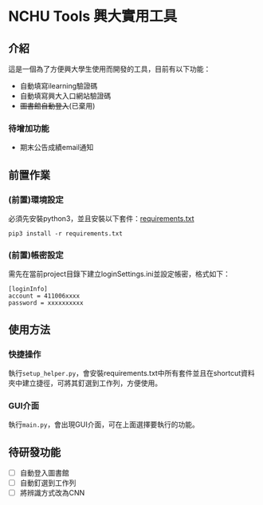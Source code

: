 # NCHU Tools 興大實用工具

## 介紹

這是一個為了方便興大學生使用而開發的工具，目前有以下功能：
- 自動填寫ilearning驗證碼
- 自動填寫興大入口網站驗證碼
- ~~圖書館自動登入~~(已棄用)

### 待增加功能

- 期末公告成績email通知

## 前置作業

### (前置)環境設定

必須先安裝python3，並且安裝以下套件：[requirements.txt](requirements.txt)

    pip3 install -r requirements.txt

### (前置)帳密設定

需先在當前project目錄下建立loginSettings.ini並設定帳密，格式如下：

    [loginInfo]
    account = 411006xxxx
    password = xxxxxxxxxx

## 使用方法

### 快捷操作

執行`setup_helper.py`，會安裝requirements.txt中所有套件並且在shortcut資料夾中建立捷徑，可將其釘選到工作列，方便使用。

### GUI介面

執行`main.py`，會出現GUI介面，可在上面選擇要執行的功能。

## 待研發功能

- [ ] 自動登入圖書館
- [ ] 自動釘選到工作列
- [ ] 將辨識方式改為CNN
